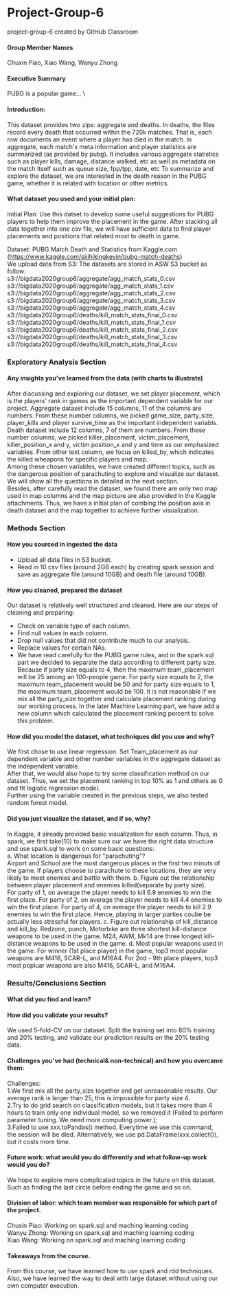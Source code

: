 # Project-Group-6
project-group-6 created by GitHub Classroom

#### Group Member Names 
Chuxin Piao, Xiao Wang, Wanyu Zhong 

#### Executive Summary
PUBG is a popular game... \
#### Introduction:
This dataset provides two zips: aggregate and deaths. In deaths, the files record every death that occurred within the 720k matches. That is, each row documents an event where a player has died in the match. In aggregate, each match's meta information and player statistics are summarized (as provided by pubg). It includes various aggregate statistics such as player kills, damage, distance walked, etc as well as metadata on the match itself such as queue size, fpp/tpp, date, etc To summarize and explore the dataset, we are interested in the death reason in the PUBG game, whether it is related with location or other metrics.

#### What dataset you used and your initial plan:
Initial Plan:
Use this datset to develop some useful suggestions for PUBG players to help them improve the placement in the game. 
After stacking all data together into one csv file, we will have sufficient data to find player placements and positions that related most to death in game.

Dataset:
PUBG Match Death and Statistics from Kaggle.com (https://www.kaggle.com/skihikingkevin/pubg-match-deaths) \
We upload data from S3:
The datasets are stored in ASW S3 bucket as follow: \
s3://bigdata2020group6/aggregate/agg_match_stats_0.csv \
s3://bigdata2020group6/aggregate/agg_match_stats_1.csv \
s3://bigdata2020group6/aggregate/agg_match_stats_2.csv \
s3://bigdata2020group6/aggregate/agg_match_stats_3.csv \
s3://bigdata2020group6/aggregate/agg_match_stats_4.csv \
s3://bigdata2020group6/deaths/kill_match_stats_final_0.csv \
s3://bigdata2020group6/deaths/kill_match_stats_final_1.csv \
s3://bigdata2020group6/deaths/kill_match_stats_final_2.csv \
s3://bigdata2020group6/deaths/kill_match_stats_final_3.csv \
s3://bigdata2020group6/deaths/kill_match_stats_final_4.csv 

### Exploratory Analysis Section
#### Any insights you've learned from the data (with charts to illustrate)
After discussing and exploring our dataset, we set player placement, which is the players' rank in games as the important dependent variable for our project. 
Aggregate dataset include 15 columns, 11 of the columns are numbers. From these number columns, we picked game_size, party_size, player_kills and player survive_time as the important independent variabls.\
Death dataset include 12 columns, 7 of them are numbers. From these number columns, we picked killer_placement, victim_placement, killer_position_x and y, victim position_x and y and time as our emphasized variables. From other text column, we focus on killed_by, which indicates the killed wheapons for specific players and map.\
Among these chosen variables, we have created different topics, such as the dangerous position of parachuting to explore and visualize our dataset. We will show all the questions in detailed in the next section.\
Besides, after carefully read the dataset, we found there are only two map used in map columns and the map picture are also provided in the Kaggle attachments. Thus, we have a initial plan of combing the position axis in death dataset and the map together to achieve further visualization.

### Methods Section
#### How you sourced in ingested the data
- Upload all data files in S3 bucket. 
- Read in 10 csv files (around 2GB each) by creating spark session and save as aggregate file (around 10GB) and death file (around 10GB). 

#### How you cleaned, prepared the dataset
Our dataset is relatively well structured and cleaned. Here are our steps of cleaning and preparing: 
 - Check on variable type of each column. 
 - Find null values in each column. 
 - Drop null values that did not contribute much to our analysis. 
 - Replace values for certain NAs. 
 - We have read carefully for the PUBG game rules, and in the spark.sql part we decided to separate the data according to different party size. Because if party size equals to 4, then the maximum team_placement will be 25 among an 100-people game. For party size equals to 2, the maximum team_placement would be 50 and for party size equals to 1, the maximum team_placement would be 100. It is not reasonable if we mix all the party_size together and calculate placement ranking during our working process. In the later Machine Learning part, we have add a new column which calculated the placement ranking percent to solve this problem.
 
#### How did you model the dataset, what techniques did you use and why?
We first chose to use linear regression. Set Team_placement as our dependent variable and other number variables in the aggregate dataset as the independent variable.\
After that, we would also hope to try some classification method on our dataset. Thus, we set the placement ranking in top 10% as 1 and others as 0 and fit logistic regression model.\
Further using the variable created in the previous steps, we also tested random forest model.

#### Did you just visualize the dataset, and if so, why? 
In Kaggle, it already provided basic visualization for each column. Thus, in spark, we first take(10) to make sure our we have the right data structure and use spark.sql to work on some basic questions:\
a. What location is dangerous for "parachuting"?\
   Airport and School are the most dangerous places in the first two minuts of the game. If players choose to parachute to these locations, they are very likely to meet enemies and battle with them. 
b. Figure out the relationship between player placement and enemies killed(separate by party size).\
   For party of 1, on average the player needs to kill 6.9 enemies to win the first place. 
   For party of 2, on average the player needs to kill 4.4 enemies to win the first place. 
   For party of 4, on average the player needs to kill 2.9 enemies to win the first place. 
   Hence, playing in larger parties coube be actually less stressful for players. 
c. Figure out relationship of kill_distance and kill_by.
   Redzone, punch,  Motorbike are three shortest kill-distance weapons to be used in the game. 
   M24, AWM, Mk14 are three longest kill-distance weapons to be used in the game. 
d. Most popular weapons used in the game. 
   For winner (1st place player) in the game, top3 most popular weapons are M416, SCAR-L, and M16A4.
   For 2nd - 9th place players, top3 most popluar weapons are also M416, SCAR-L, and M16A4.

### Results/Conclusions Section
#### What did you find and learn? 

#### How did you validate your results? 
We used 5-fold-CV on our dataset. Split the training set into 80% training and 20% testing, and validate our prediction results on the 20% testing data. 

#### Challenges you've had (technical& non-technical) and how you overcame them:
Challenges:\
1.We first mix all the party_size together and get unreasonable results. Our average rank is larger than 25, this is impossible for party size 4.\
2.Try to do grid search on classification models, but it takes more than 4 hours to train only one individual model, so we removed it (Failed to perform parameter tuning. We need more computing power.);\
3.Failed to use xxx.toPandas() method. Everytime we use this command, the session will be died. Alternatively, we use pd.DataFrame(xxx.collect()), but it costs more time.
#### Future work: what would you do differently and what follow-up work would you do? 
We hope to explore more complicated topics in the future on this dataset. Such as finding the last circle before ending the game and so on.

#### Division of labor: which team member was responsible for which part of the project. 
Chuxin Piao: Working on spark.sql and maching learning coding\
Wanyu Zhong: Working on spark.sql and maching learning coding\
Xiao Wang: Working on spark.sql and maching learning coding

#### Takeaways from the course. 
From this course, we have learned how to use spark and rdd techniques. Also, we have learned the way to deal with large dataset without using our own computer execution.


